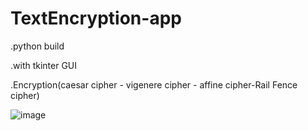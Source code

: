 # TextEncryption-app
.python build


.with tkinter GUI


.Encryption(caesar cipher - vigenere cipher - affine cipher-Rail Fence cipher)




![image](https://user-images.githubusercontent.com/112562093/205194546-d659226e-1374-48bd-9cbc-b01ea578310d.png)

